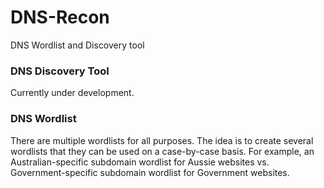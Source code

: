 # DNS-Recon
DNS Wordlist and Discovery tool

### DNS Discovery Tool
Currently under development.

### DNS Wordlist
There are multiple wordlists for all purposes. The idea is to create several wordlists that they can be used on a case-by-case basis. For example, an Australian-specific subdomain wordlist for Aussie websites vs. Government-specific subdomain wordlist for Government websites.
